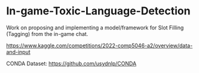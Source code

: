 # In-game-Toxic-Language-Detection
Work on proposing and implementing a model/framework for Slot Filling (Tagging) from the in-game chat.

https://www.kaggle.com/competitions/2022-comp5046-a2/overview/data-and-input

CONDA Dataset: https://github.com/usydnlp/CONDA
